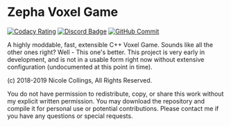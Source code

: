 # Zepha Voxel Game

[![Codacy Rating](https://img.shields.io/codacy/grade/fb6fa8dbb8254a91a2f4c06fae5f1347.svg?logo=codacy)](https://app.codacy.com/app/Aurailus/Zeus_cpp?utm_source=github.com&utm_medium=referral&utm_content=Aurailus/Zeus_cpp&utm_campaign=Badge_Grade_Settings)
[![Discord Badge](https://img.shields.io/discord/416379773976051712.svg?color=7289DA&label=discord&logo=discord&logoColor=white)](https://discord.gg/sT7APUG)
[![GitHub Commit](https://img.shields.io/github/commit-activity/m/aurailus/zeus_cpp.svg?logo=github&label=commit%20activity)](https://github.com/Aurailus/Zeus_cpp/commits/master)

A highly moddable, fast, extensible C++ Voxel Game. Sounds like all the other ones right? Well - This one's better.
This project is very early in development, and is not in a usable form right now without extensive configuration (undocumented at this point in time).

(c) 2018-2019 Nicole Collings, All Rights Reserved.

You do not have permission to redistribute, copy, or share this work without my explicit written permission. 
You may download the repository and compile it for personal use or potential contributions.
Please contact me if you have any questions or special requests.
